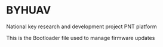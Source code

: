 # BYHUAV

National key research and development project PNT platform

This is the Bootloader file used to manage firmware updates
